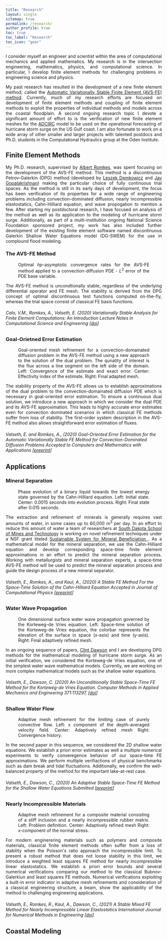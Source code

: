 ```yaml
---
title: "Research"
layout: single
sitemap: true
permalink: /research/
author_profile: true
toc: true
toc_label: "Research"
toc_icon: "gear"
---
```


<p style="text-align: justify">
I consider myself an engineer and scientist within the area of computational mechanics and applied mathematics. 
My research is in the intersection engineering, mathematics, physics, and computational science. In particular, I develop finite element methods for challenging problems in engineering science and physics. 
</p>

<p style="text-align: justify">
My past research has resulted in the development of a new finite element method, called the <a href="https://link.springer.com/chapter/10.1007/978-3-030-41800-7_2">Automatic Variationally Stable Finite Element (AVS-FE) method</a>.
Currently, much of my research efforts are focused on development of finite element methods and coupling of finite element methods to exploit the properties of individual methods and models across the coastal floodplain. A second ongoing research topic I devote a significant amount of effort to is the verification of new 
 finite element meshes for the <a href="https://adcirc.org">ADCIRC</a> model to be used on the operational forecasting of hurricane storm surge on the US Gulf coast. I am also fortunate to work on a wide array of other smaller and larger projects with talented postdocs and Ph.D. students in the Computational Hydraulics group at the Oden Institute.   
</p>

## Finite Element Methods

<p style="text-align: justify">
My Ph.D. research, supervised by <a href="https://www.sdsmt.edu/Directories/Personnel/Romkes,-Albert/">Albert Romkes</a>, was spent focusing on the 
development of the AVS-FE method. This method is a discontinuous Petrov-Galerkin (DPG) method (developed by <a href="https://users.oden.utexas.edu/~leszek/">Leszek Demkowicz</a> and <a href="http://web.pdx.edu/~gjay/">Jay Gopalakrishnan</a>) making the particular choice of fully continuous trial spaces. 
As the method is still in its early days of development, the focus has been verification of its properties for a wide range of engineering problems 
including convection-dominated diffusion, nearly incompressible elastostatics, Cahn-Hilliard equation, and wave propogation to mention a few.
After starting my postdoctoral research, I have focused on analysis of the method as well as its application to the modeling of hurricane storm surge. 
Additionally, as part of a multi-institution ongoing National Science Foundation sponsored project, my work has also included further development of the existing 
 finite element software named discontinuous Galerkin Shallow Water Equations model (DG-SWEM) for the use in complound flood modeling.
</p>

### The AVS-FE Method

<figure>
  <img src="/assets/images/l2_err_u.png" alt=""> 
  <figcaption style="text-align: justify"> Optimal <em>hp</em>-asymptotic convergence rates for the AVS-FE method applied to a convection-diffusion PDE - <em>L</em><sup>2</sup> error of the PDE base variable. </figcaption>
</figure>
    
<p style="text-align: justify">
The AVS-FE method is uncondtionally stable, regardless of the underlying differential operator and FE mesh. The stability is derived from the DPG concept of 
optimal discontinuous test functions computed on-the-fly, whereas the trial space consist of classical FE basis functions.  
</p>

###### Calo, V.M., Romkes, A., Valseth, E. (2020) Variationally Stable Analysis for Finite Element Computations: An Introduction _Lecture Notes in Computational Science and Engineering_ [[doi](https://doi.org/10.1007/978-3-030-41800-7)]

### Goal-Orietned Error Estimation 
                               
<figure>
  <img src="/assets/images/figs.pdf" alt="">
  <figcaption style="text-align: justify">Goal-oriented mesh refinement for a convection-domainated diffusion problem in the AVS-FE method using a new approach to the solution of the dual problem. The qunatity of interest is the flux across a line segment on the left side of the domain.  Left: Convergence of the estimate and exact error.  Center: Effectivity index of the estimate. Right: Final adapted mesh. </figcaption>
</figure>

<p style="text-align: justify">
The stability property of the AVS-FE allows us to establish approximations of the dual problem to the convection-domainated diffusion PDE which is necessary in goal-oriented error estimation. To ensure a continuous dual solution, we introduce a new approach in which we consider the dual PDE and its AVS-FE approximation. This leads to highly accurate error estimates even for convection dominated scenarios in which classical FE methods suffer from loss of stability. The first-order system description in the AVS-FE method also allows straightforward error estimation of fluxes.   
</p>

###### Valseth, E. and Romkes, A., (2020) Goal-Oriented Error Estimation for the Automatic Variationally Stable FE Method for Convection-Dominated Diffusion Problems  _Accepted to Computers and Mathematics with Applications_ [[preprint](https://arxiv.org/pdf/2003.10904)]


## Applications


### Mineral Separation 

<figure>
  <img src="/assets/images/figs2.pdf" alt="">
  <figcaption style="text-align: justify">Phase evolution of a binary liquid towards the lowest energy state governed by the Cahn-Hilliard equation.  Left: Initial state.  Center: 0.0015 seconds into evolution process. Right: Final state after 0.015 seconds. </figcaption>
</figure>
    

<p style="text-align: justify">
The extraction and refinement of minerals is generally requires vast amounts of water, in some cases up to 60,000 m<sup>3</sup>  per day.
In an effort to reduce this amount of water a team of researchers at <a href="https://www.sdsmt.edu/">South Dakota School of Mines and Technology</a> is working on novel refinement techniques under a NSF grant titeled <a href="https://www.nsf.gov/awardsearch/showAward?AWD_ID=1805550&HistoricalAwards=false"> Sustainable System for Mineral Beneficiation
</a>. 
As a mathematical model for the mineral separation, we use the Cahn-Hilliard equation and develop corresponding space-time finite element approximations in an effort to predict the mineral separation process. Working with metallurgists and mineral separation experts, a space-time AVS-FE method will be used to predict the mineral separation process and guide the design process of a new mineral separator.
</p>


###### Valseth, E., Romkes, A., and Kaul, A., (2020) A Stable FE Method For the Space-Time Solution of the Cahn-Hilliard Equation  _Accepted in Journal of Computational Physics_ [[preprint](https://arxiv.org/pdf/2006.02283.pdf)]

### Water Wave Propagation

<figure>
  <img src="/assets/images/figs3.pdf" alt="">
  <figcaption style="text-align: justify"> One dimensional surface water wave propagation governed by the Korteweg-de Vries equation. Left: Space-time solution of the Korteweg-de Vries equation, the colorbar represents the elevation of the surface in space (x-axis) and time (y-axis). Right: Final adaptively refined mesh. </figcaption>
</figure>
    

<p style="text-align: justify">
In an ongoing sequence of papers, <a href="https://www.oden.utexas.edu/people/36/">Clint Dawson</a> and I are developing DPG methods for the mathematical modeling of hurricane storm surge. 
As an initial verification, we considered the Korteweg-de Vries equation, one of the simplest water wave mathematical models. Currently, we are working on more complex mathematical models such as the shallow water equations.
</p>


###### Valseth, E., Dawson, C. (2020) An Unconditionally Stable Space-Time FE Method for the Korteweg-de Vries Equation. _Computer Methods in Applied Mechanics and Engineering_ 371:113297, [[doi](https://doi.org/10.1016/j.cma.2020.113297)]


### Shallow Water Flow

<figure>
  <img src="/assets/images/SW_figs.pdf" alt="">
  <figcaption style="text-align: justify"> Adaptive mesh refinement for the limiting case of purely convective flow. Left: x component of the depth-averaged velocity field. Center: Adaptively refined mesh Right: Convergence history. </figcaption>
</figure>
    

<p style="text-align: justify">
 In the second paper in this sequence, we considered the 2D shallow water equations. We establish a priori error estimates as well a multiple numerical 
 experiments to verify converegence behavior of our space-time FE approximations. 
We perform multiple verifiactions of physical benchmarks such as dam break and tidal fluctuations. Additionally, we confirm the well-balanced property of the
 method for the important lake-at-rest case.
</p>



###### Valseth, E., Dawson, C., (2020) An Adaptive Stable Space-Time FE Method for the Shallow Water Equations  _Submitted_ [[preprint](https://arxiv.org/pdf/2011.04786.pdf)] 


### Nearly Incompressible Materials

<figure>
  <img src="/assets/images/elastic_figs.pdf" alt="">
  <figcaption style="text-align: justify"> Adaptive mesh refinement for a composite material consisting of a stiff inclusion and a nearly incompressible rubber matrix. Left: Problem definition. Center: Adaptively refined mesh Right: x-component of the normal stress. </figcaption>
</figure>
    

<p style="text-align: justify">
For modern enginerering materials such as polymers and composite materials, classical finite element methods often suffer from a loss of stability when the Poisson's ratio approach the incompressible limit. To present a robust method that does not loose stability in this limit, we introduce a weighted least squares FE method for nearly incompressible linear elastostatics. We establish a priori error bounds and several numerical verifications comparing our method to the classical Bubnov-Galerkiun and least squares FE methods. Numerical verifications exploiting a built-in error indicator in adaptive mesh refinements and consideration of a classical engineering structure, a beam, show the applicability of the method to challenging engineering applications. 
</p>



###### Valseth, E., Romkes, R., Kaul, A., Dawson, C., (2021) A Stable Mixed FE Method for Nearly Incompressible Linear Elastostatics  _International Journal for Numerical Methods in Engineering_ [[doi](https://doi.org/10.1002/nme.6743)] 



## Coastal Modeling


